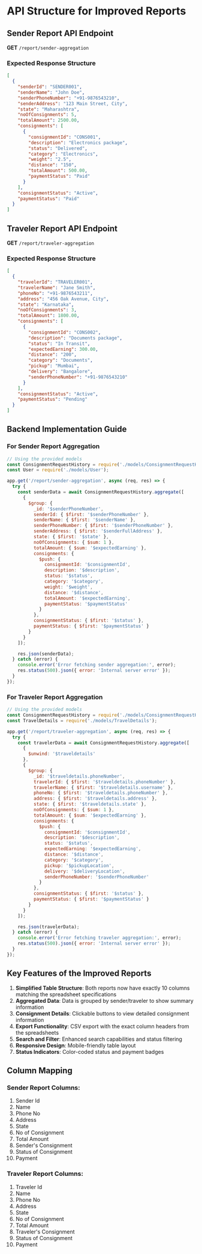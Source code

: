 # API Structure for Improved Reports

## Sender Report API Endpoint
**GET** `/report/sender-aggregation`

### Expected Response Structure
```json
[
  {
    "senderId": "SENDER001",
    "senderName": "John Doe",
    "senderPhoneNumber": "+91-9876543210",
    "senderAddress": "123 Main Street, City",
    "state": "Maharashtra",
    "noOfConsignments": 5,
    "totalAmount": 2500.00,
    "consignments": [
      {
        "consignmentId": "CONS001",
        "description": "Electronics package",
        "status": "Delivered",
        "category": "Electronics",
        "weight": "2.5",
        "distance": "150",
        "totalAmount": 500.00,
        "paymentStatus": "Paid"
      }
    ],
    "consignmentStatus": "Active",
    "paymentStatus": "Paid"
  }
]
```

## Traveler Report API Endpoint
**GET** `/report/traveler-aggregation`

### Expected Response Structure
```json
[
  {
    "travelerId": "TRAVELER001",
    "travelerName": "Jane Smith",
    "phoneNo": "+91-9876543211",
    "address": "456 Oak Avenue, City",
    "state": "Karnataka",
    "noOfConsignments": 3,
    "totalAmount": 1800.00,
    "consignments": [
      {
        "consignmentId": "CONS002",
        "description": "Documents package",
        "status": "In Transit",
        "expectedEarning": 300.00,
        "distance": "200",
        "category": "Documents",
        "pickup": "Mumbai",
        "delivery": "Bangalore",
        "senderPhoneNumber": "+91-9876543210"
      }
    ],
    "consignmentStatus": "Active",
    "paymentStatus": "Pending"
  }
]
```

## Backend Implementation Guide

### For Sender Report Aggregation
```javascript
// Using the provided models
const ConsignmentRequestHistory = require('./models/ConsignmentRequestHistory');
const User = require('./models/User');

app.get('/report/sender-aggregation', async (req, res) => {
  try {
    const senderData = await ConsignmentRequestHistory.aggregate([
      {
        $group: {
          _id: '$senderPhoneNumber',
          senderId: { $first: '$senderPhoneNumber' },
          senderName: { $first: '$senderName' },
          senderPhoneNumber: { $first: '$senderPhoneNumber' },
          senderAddress: { $first: '$senderFullAddress' },
          state: { $first: '$state' },
          noOfConsignments: { $sum: 1 },
          totalAmount: { $sum: '$expectedEarning' },
          consignments: {
            $push: {
              consignmentId: '$consignmentId',
              description: '$description',
              status: '$status',
              category: '$category',
              weight: '$weight',
              distance: '$distance',
              totalAmount: '$expectedEarning',
              paymentStatus: '$paymentStatus'
            }
          },
          consignmentStatus: { $first: '$status' },
          paymentStatus: { $first: '$paymentStatus' }
        }
      }
    ]);

    res.json(senderData);
  } catch (error) {
    console.error('Error fetching sender aggregation:', error);
    res.status(500).json({ error: 'Internal server error' });
  }
});
```

### For Traveler Report Aggregation
```javascript
// Using the provided models
const ConsignmentRequestHistory = require('./models/ConsignmentRequestHistory');
const TravelDetails = require('./models/TravelDetails');

app.get('/report/traveler-aggregation', async (req, res) => {
  try {
    const travelerData = await ConsignmentRequestHistory.aggregate([
      {
        $unwind: '$traveldetails'
      },
      {
        $group: {
          _id: '$traveldetails.phoneNumber',
          travelerId: { $first: '$traveldetails.phoneNumber' },
          travelerName: { $first: '$traveldetails.username' },
          phoneNo: { $first: '$traveldetails.phoneNumber' },
          address: { $first: '$traveldetails.address' },
          state: { $first: '$traveldetails.state' },
          noOfConsignments: { $sum: 1 },
          totalAmount: { $sum: '$expectedEarning' },
          consignments: {
            $push: {
              consignmentId: '$consignmentId',
              description: '$description',
              status: '$status',
              expectedEarning: '$expectedEarning',
              distance: '$distance',
              category: '$category',
              pickup: '$pickupLocation',
              delivery: '$deliveryLocation',
              senderPhoneNumber: '$senderPhoneNumber'
            }
          },
          consignmentStatus: { $first: '$status' },
          paymentStatus: { $first: '$paymentStatus' }
        }
      }
    ]);

    res.json(travelerData);
  } catch (error) {
    console.error('Error fetching traveler aggregation:', error);
    res.status(500).json({ error: 'Internal server error' });
  }
});
```

## Key Features of the Improved Reports

1. **Simplified Table Structure**: Both reports now have exactly 10 columns matching the spreadsheet specifications
2. **Aggregated Data**: Data is grouped by sender/traveler to show summary information
3. **Consignment Details**: Clickable buttons to view detailed consignment information
4. **Export Functionality**: CSV export with the exact column headers from the spreadsheets
5. **Search and Filter**: Enhanced search capabilities and status filtering
6. **Responsive Design**: Mobile-friendly table layout
7. **Status Indicators**: Color-coded status and payment badges

## Column Mapping

### Sender Report Columns:
1. Sender Id
2. Name
3. Phone No
4. Address
5. State
6. No of Consignment
7. Total Amount
8. Sender's Consignment
9. Status of Consignment
10. Payment

### Traveler Report Columns:
1. Traveler Id
2. Name
3. Phone No
4. Address
5. State
6. No of Consignment
7. Total Amount
8. Traveler's Consignment
9. Status of Consignment
10. Payment 